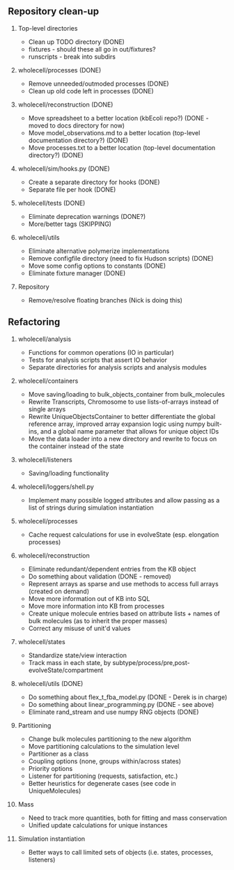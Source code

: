 
Repository clean-up
-------------------

1. Top-level directories
    * Clean up TODO directory (DONE)
    * fixtures - should these all go in out/fixtures?
    * runscripts - break into subdirs

2. wholecell/processes (DONE)
    * Remove unneeded/outmoded processes (DONE)
    * Clean up old code left in processes (DONE)

3. wholecell/reconstruction (DONE)
    * Move spreadsheet to a better location (kbEcoli repo?) (DONE - moved to docs directory for now)
    * Move model_observations.md to a better location (top-level documentation directory?) (DONE)
    * Move processes.txt to a better location (top-level documentation directory?) (DONE)

4. wholecell/sim/hooks.py (DONE)
    * Create a separate directory for hooks (DONE)
    * Separate file per hook (DONE)

5. wholecell/tests (DONE)
    * Eliminate deprecation warnings (DONE?)
    * More/better tags (SKIPPING)

6. wholecell/utils
   * Eliminate alternative polymerize implementations
   * Remove configfile directory (need to fix Hudson scripts) (DONE)
   * Move some config options to constants (DONE)
   * Eliminate fixture manager (DONE)

7. Repository
   * Remove/resolve floating branches (Nick is doing this)


Refactoring
-----------

1. wholecell/analysis
    * Functions for common operations (IO in particular)
    * Tests for analysis scripts that assert IO behavior
    * Separate directories for analysis scripts and analysis modules

2. wholecell/containers
    * Move saving/loading to bulk_objects_container from bulk_molecules
    * Rewrite Transcripts, Chromosome to use lists-of-arrays instead of single arrays
    * Rewrite UniqueObjectsContainer to better differentiate the global reference array, improved array expansion logic using numpy built-ins, and a global name parameter that allows for unique object IDs
    * Move the data loader into a new directory and rewrite to focus on the container instead of the state

3. wholecell/listeners
    * Saving/loading functionality

4. wholecell/loggers/shell.py
    * Implement many possible logged attributes and allow passing as a list of strings during simulation instantiation

5. wholecell/processes
    * Cache request calculations for use in evolveState (esp. elongation processes)

6. wholecell/reconstruction
    * Eliminate redundant/dependent entries from the KB object
    * Do something about validation (DONE - removed)
    * Represent arrays as sparse and use methods to access full arrays (created on demand)
    * Move more information out of KB into SQL
    * Move more information into KB from processes
    * Create unique molecule entries based on attribute lists + names of bulk molecules (as to inherit the proper masses)
    * Correct any misuse of unit'd values

7. wholecell/states
    * Standardize state/view interaction
    * Track mass in each state, by subtype/process/pre,post-evolveState/compartment

8. wholecell/utils (DONE)
    * Do something about flex_t_fba_model.py (DONE - Derek is in charge)
    * Do something about linear_programming.py (DONE - see above)
    * Eliminate rand_stream and use numpy RNG objects (DONE)

9. Partitioning
    * Change bulk molecules partitioning to the new algorithm
    * Move partitioning calculations to the simulation level
    * Partitioner as a class
    * Coupling options (none, groups within/across states)
    * Priority options
    * Listener for partitioning (requests, satisfaction, etc.)
    * Better heuristics for degenerate cases (see code in UniqueMolecules)

10. Mass
    * Need to track more quantities, both for fitting and mass conservation
    * Unified update calculations for unique instances

11. Simulation instantiation
    * Better ways to call limited sets of objects (i.e. states, processes, listeners)
